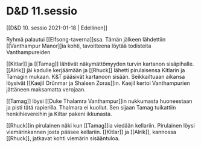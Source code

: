 # D&D 11.sessio
[[D&D 10. sessio 2021-01-18 | Edellinen]]

Ryhmä palautui [[Elfsong-taverna]]ssa. Tämän jälkeen lähdettiin [[Vanthampur Manor]]ia kohti, tavoitteena löytää todisteita Vanthampureiden 

[[Kitlar]] ja [[Tamag]] lähtivät näkymättömyyden turvin kartanon sisäpihalle. [[Alrik]] jäi kadulle kerjäämään ja [[Rhuck]] lähetti pirulaisensa Kitlarin ja Tamagin mukaan. K&T pääsivät kartanoon sisään. Seikkailtuaan aikansa löysivät [[Kaejil Orûnmar ja Shaleen Zoras]]in. Kaejil kertoi Vanthampurien jättäneen maksamatta verojaan.

[[Tamag]] löysi [[Duke Thalamra Vanthampur]]in nukkumasta huoneestaan ja pisti tätä rapierilla. Thalmara ei kuollut. Sen sijaan Tamag tuikattiin henkihievereihin ja Kiltar pakeni ikkunasta. 

[[Rhuck]]in pirulainen näki kun [[Tamag]]ia viedään kellariin. Pirulainen löysi viemärinkannen josta pääsee kellariin. [[Kitlar]] ja [[Alrik]], kannossa [[Rhuck]], jatkavat kohti viemärin sisääntuloa. 